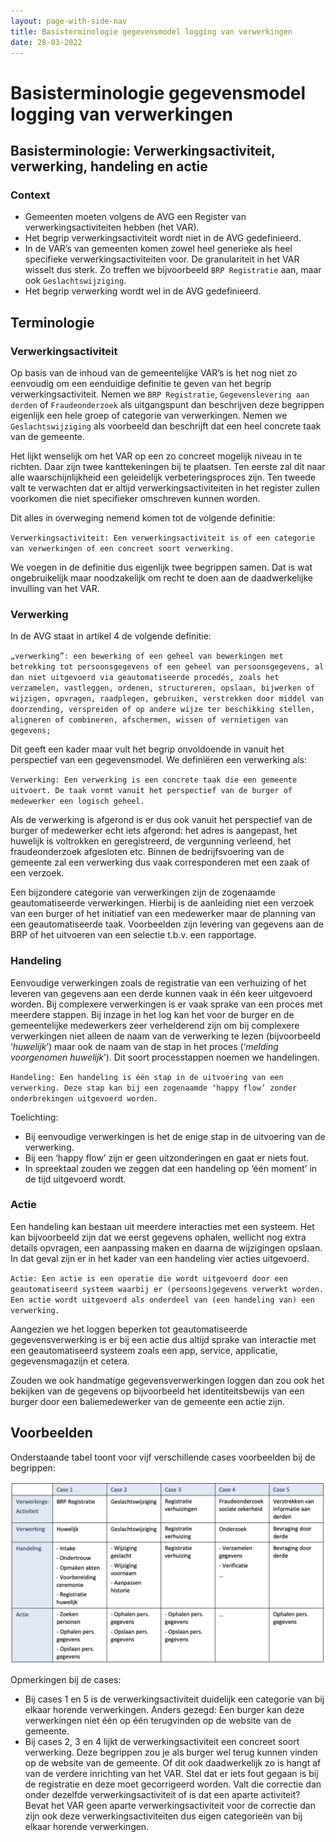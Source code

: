 ```yaml
---
layout: page-with-side-nav
title: Basisterminologie gegevensmodel logging van verwerkingen
date: 28-03-2022
---
```


# Basisterminologie gegevensmodel logging van verwerkingen

## Basisterminologie: Verwerkingsactiviteit, verwerking, handeling en actie

### Context
-	Gemeenten moeten volgens de AVG een Register van verwerkingsactiviteiten hebben (het VAR).
-	Het begrip verwerkingsactiviteit wordt niet in de AVG gedefinieerd.
-	In de VAR’s van gemeenten komen zowel heel generieke als heel specifieke verwerkingsactiviteiten voor. De granulariteit in het VAR wisselt dus sterk. Zo treffen we bijvoorbeeld `BRP Registratie` aan, maar ook `Geslachtswijziging`.
-	Het begrip verwerking wordt wel in de AVG gedefinieerd.

## Terminologie
### Verwerkingsactiviteit
Op basis van de inhoud van de gemeentelijke VAR’s is het nog niet zo eenvoudig om een eenduidige definitie te geven van het begrip verwerkingsactiviteit.
Nemen we `BRP Registratie`, `Gegevenslevering aan derden` of `Fraudeonderzoek` als uitgangspunt dan beschrijven deze begrippen eigenlijk een hele groep of categorie van verwerkingen. Nemen we `Geslachtswijziging` als voorbeeld dan beschrijft dat een heel concrete taak van de gemeente.

Het lijkt wenselijk  om het VAR op een zo concreet mogelijk niveau in te richten. Daar zijn twee kanttekeningen bij te plaatsen. Ten eerste zal dit naar alle waarschijnlijkheid een geleidelijk verbeteringsproces zijn. Ten tweede valt te verwachten dat er altijd verwerkingsactiviteiten in het register zullen voorkomen die niet specifieker omschreven kunnen worden. 

Dit alles in overweging nemend komen tot de volgende definitie:

`Verwerkingsactiviteit: Een verwerkingsactiviteit is of een categorie van verwerkingen of een concreet soort verwerking.`

We voegen in de definitie dus eigenlijk twee begrippen samen. Dat is wat ongebruikelijk maar noodzakelijk om recht te doen aan de daadwerkelijke invulling van het VAR. 

### Verwerking
In de AVG staat in artikel 4 de volgende definitie:

`„verwerking”: een bewerking of een geheel van bewerkingen met betrekking tot persoonsgegevens of een geheel van persoonsgegevens, al dan niet uitgevoerd via geautomatiseerde procedés, zoals het verzamelen, vastleggen, ordenen, structureren, opslaan, bijwerken of wijzigen, opvragen, raadplegen, gebruiken, verstrekken door middel van doorzending, verspreiden of op andere wijze ter beschikking stellen, aligneren of combineren, afschermen, wissen of vernietigen van gegevens;`

Dit geeft een kader maar vult het begrip onvoldoende in vanuit het perspectief van een gegevensmodel. We definiëren een verwerking als:

`Verwerking: Een verwerking is een concrete taak die een gemeente uitvoert. De taak vormt vanuit het perspectief van de burger of medewerker een logisch geheel.`

Als de verwerking is afgerond is er dus ook vanuit het perspectief van de burger of medewerker echt iets afgerond: het adres is aangepast, het huwelijk is voltrokken en geregistreerd, de vergunning verleend, het fraudeonderzoek afgesloten etc.
Binnen de bedrijfsvoering van de gemeente zal een verwerking dus vaak corresponderen met een zaak of een verzoek.

Een bijzondere categorie van verwerkingen zijn de zogenaamde geautomatiseerde verwerkingen. Hierbij is de aanleiding niet een verzoek van een burger of het initiatief van een medewerker maar de planning van een geautomatiseerde taak. Voorbeelden zijn levering van gegevens aan de BRP of het uitvoeren van een selectie t.b.v. een rapportage.

### Handeling
Eenvoudige verwerkingen zoals de registratie van een verhuizing of het leveren van gegevens aan een derde kunnen vaak in één keer uitgevoerd worden. Bij complexere verwerkingen is er vaak sprake van een proces met meerdere stappen.
Bij inzage in het log kan het voor de burger en de gemeentelijke medewerkers zeer verhelderend zijn om bij complexere verwerkingen niet alleen de naam van de verwerking te lezen (bijvoorbeeld ‘*huwelijk*’) maar ook de naam van de stap in het proces (‘*melding voorgenomen huwelijk*’). Dit soort processtappen noemen we handelingen.

`Handeling: Een handeling is één stap in de uitvoering van een verwerking. Deze stap kan bij een zogenaamde ‘happy flow’ zonder onderbrekingen uitgevoerd worden.`

Toelichting:
-	Bij eenvoudige verwerkingen is het de enige stap in de uitvoering van de verwerking.
-	Bij een ‘happy flow’ zijn er geen uitzonderingen en gaat er niets fout.
-	In spreektaal zouden we zeggen dat een handeling op ‘één moment’ in de tijd uitgevoerd wordt.

### Actie
Een handeling kan bestaan uit meerdere interacties met een systeem. Het kan bijvoorbeeld zijn dat we eerst gegevens ophalen, wellicht nog extra details opvragen, een aanpassing maken en daarna de wijzigingen opslaan. In dat geval zijn er in het kader van een handeling vier acties uitgevoerd.

`Actie: Een actie is een operatie die wordt uitgevoerd door een geautomatiseerd systeem waarbij er (persoons)gegevens verwerkt worden. Een actie wordt uitgevoerd als onderdeel van (een handeling van) een verwerking.`

Aangezien we het loggen beperken tot geautomatiseerde gegevensverwerking is er bij een actie dus altijd sprake van interactie met een geautomatiseerd systeem zoals een app, service, applicatie, gegevensmagazijn et cetera.

Zouden we ook handmatige gegevensverwerkingen loggen dan zou ook het bekijken van de gegevens op bijvoorbeeld het identiteitsbewijs van een burger door een baliemedewerker van de gemeente een actie zijn.

## Voorbeelden
Onderstaande tabel toont voor vijf verschillende cases voorbeelden bij de begrippen:

<img src="./assets/cases.png" alt="SIM" width="600"/>

Opmerkingen bij de cases:
-	Bij cases 1 en 5 is de verwerkingsactiviteit duidelijk een categorie van bij elkaar horende verwerkingen. Anders gezegd: Een burger kan deze verwerkingen niet één op één terugvinden op de website van de gemeente.
-	Bij cases 2, 3 en 4 lijkt de verwerkingsactiviteit een concreet soort verwerking. Deze begrippen zou je als burger wel terug kunnen vinden op de website van de gemeente. Of dit ook daadwerkelijk zo is hangt af van de verdere inrichting van het VAR. Stel dat er iets fout gegaan is bij de registratie en deze moet gecorrigeerd worden. Valt die correctie dan onder dezelfde verwerkingsactiviteit of is dat een aparte activiteit? Bevat het VAR geen aparte verwerkingsactiviteit voor de correctie dan zijn ook deze verwerkingsactiviteiten dus eigen categorieën van bij elkaar horende verwerkingen.
